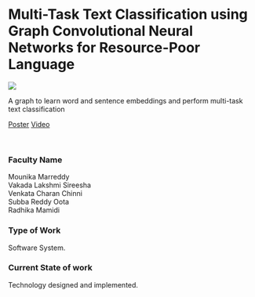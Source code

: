 # Multi-Task Text Classification using Graph Convolutional Neural Networks for Resource-Poor Language

![](08.%20Multi-Task%20Text%20Classification%20using%20Graph%20Convolutional%20Neural%20Networks%20for%20Resource-Poor%20Language.png)

A graph to learn word and sentence embeddings and perform multi-task text classification

[Poster](08.%20Multi-Task%20Text%20Classification%20using%20Graph%20Convolutional%20Neural%20Networks%20for%20Resource-Poor%20Language.pdf)
[Video](https://rndshowcase.iiit.ac.in/tto/TTO_website_data/Videos/125.mp4)

<br>


### Faculty Name

Mounika Marreddy<br>
Vakada Lakshmi Sireesha<br>
Venkata Charan Chinni<br>
Subba Reddy Oota <br>
Radhika Mamidi


### Type of Work

Software System.


### Current State of work

Technology designed and implemented.
